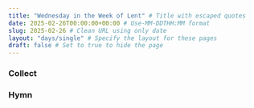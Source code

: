 ```yaml
---
title: "Wednesday in the Week of Lent" # Title with escaped quotes
date: 2025-02-26T00:00:00+00:00 # Use-MM-DDTHH:MM format
slug: 2025-02-26 # Clean URL using only date
layout: "days/single" # Specify the layout for these pages
draft: false # Set to true to hide the page
---
```


### Collect


### Hymn